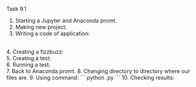 Task 9.1

1. Starting a Jupyter and Anaconda promt.
2. Making new project.
3. Writing a code of application:
<br>
<img src="">
<br>
4. Creating a fizzbuzz:
<br>
<img src="">
<br>
5. Creating a test:
<br>
<img src="">
<br>
6. Running a test:
<br>
<img src="">
<br>
7. Back to Anaconda promt.
8. Changing directory to directory where our files are.
9. Using command:
```
python <name_of_fizz_buzz_test_file>.py
```
10. Checking results:
<br>
<img src="">
<br>